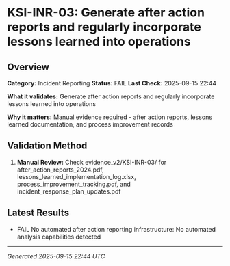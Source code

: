 # KSI-INR-03: Generate after action reports and regularly incorporate lessons learned into operations

## Overview

**Category:** Incident Reporting
**Status:** FAIL
**Last Check:** 2025-09-15 22:44

**What it validates:** Generate after action reports and regularly incorporate lessons learned into operations

**Why it matters:** Manual evidence required - after action reports, lessons learned documentation, and process improvement records

## Validation Method

1. **Manual Review:** Check evidence_v2/KSI-INR-03/ for after_action_reports_2024.pdf, lessons_learned_implementation_log.xlsx, process_improvement_tracking.pdf, and incident_response_plan_updates.pdf

## Latest Results

- FAIL No automated after action reporting infrastructure: No automated analysis capabilities detected

---
*Generated 2025-09-15 22:44 UTC*